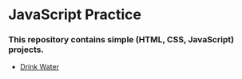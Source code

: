 # JavaScript Practice
### This repository contains simple (HTML, CSS, JavaScript) projects.
- [Drink Water](https://mohammed-eid35.github.io/Practice-JavaScript/Drink%20Water/)
